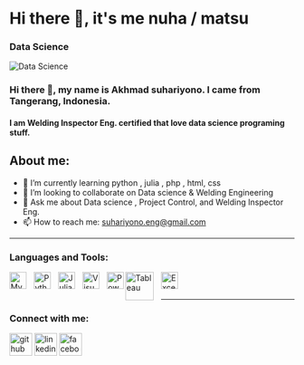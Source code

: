 # Hi there 👋, it's me nuha / matsu
### Data Science 
![Data Science ](https://scontent.fcgk4-4.fna.fbcdn.net/v/t39.30808-6/278924383_10220935777652909_393907251193477123_n.jpg?stp=c0.87.904.335a_dst-jpg&_nc_cat=100&ccb=1-7&_nc_sid=dd9801&_nc_ohc=DmhEFM1pDmsAX8tXn3G&_nc_ht=scontent.fcgk4-4.fna&oh=00_AfD2kiyRh9z_HRL9DqvwMZqFa-3hlnLv6DbVvc7ViqKKRQ&oe=63D9CF9E)

### Hi there 👋, my name is Akhmad suhariyono. I came from Tangerang, Indonesia. 
#### I am Welding Inspector Eng. certified that love data science programing stuff.


## About me:
- 🌱 I’m currently learning python , julia , php , html, css 
- 👯 I’m looking to collaborate on Data science & Welding Engineering 
- 💬 Ask me about Data science , Project Control, and Welding Inspector Eng. 
- 📫 How to reach me: suhariyono.eng@gmail.com 

---
### Languages and Tools:
[<img align="left" alt="MySQL" width="30px" src="https://cdn.jsdelivr.net/gh/devicons/devicon/icons/mysql/mysql-original.svg" style="padding-right:10px;" />][webdev]
[<img align="left" alt="Python" width="30px" src="https://upload.wikimedia.org/wikipedia/commons/thumb/c/c3/Python-logo-notext.svg/110px-Python-logo-notext.svg.png?20100317150552" style="padding-right:10px;" />][webdev]
[<img align="left" alt="Julia" width="30px" src="https://julialang.org/assets/infra/logo.svg" style="padding-right:10px;" />][webdev]
[<img align="left" alt="Visual" width="30px" src="![image](https://static.wikia.nocookie.net/logopedia/images/9/9a/Visual_Studio_Code_1.35_icon.svg/revision/latest/scale-to-width-down/250?cb=20220814180005)" style="padding-right:10px;" />][webdev]
[<img align="left" alt="PowerBI" width="30px" src="https://powerbi.microsoft.com/pictures/application-logos/svg/powerbi.svg" style="padding-right:0px;" />][webdev]
[<img align="left" alt="Tableau" width="50px" src="https://logos-world.net/wp-content/uploads/2021/10/Tableau-Symbol.png" style="padding-right:10px;" />][webdev]
[<img align="left" alt="Excel" width="30px" src="https://is2-ssl.mzstatic.com/image/thumb/Purple126/v4/a8/fd/5a/a8fd5a84-c6f1-355f-3b9f-6e86598efaa3/XCEL.png/1200x630bb.png" style="padding-right:10px;" />][webdev]


<br />
<br />

---
### Connect with me:
[<img src='https://cdn.jsdelivr.net/npm/simple-icons@3.0.1/icons/github.svg' alt='github' height='40'>](https://github.com/https://github.com/Matsu-suhariyono)  [<img src='https://cdn.jsdelivr.net/npm/simple-icons@3.0.1/icons/linkedin.svg' alt='linkedin' height='40'>](https://www.linkedin.com/in/https://id.linkedin.com/in/akhmad-suhariyono-01921416a/)  [<img src='https://cdn.jsdelivr.net/npm/simple-icons@3.0.1/icons/facebook.svg' alt='facebook' height='40'>](https://www.facebook.com/https://www.facebook.com/ir.akhmad.suhariyono)  



[webdev]: https://github.com/Matsu-suhariyono/matsu-suhariyono
